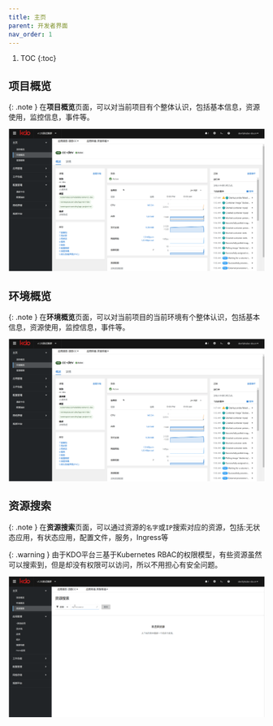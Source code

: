 ```yaml
---
title: 主页
parent: 开发者界面
nav_order: 1
---
```


1. TOC
{:toc}

## 项目概览

{: .note }
在**项目概览**页面，可以对当前项目有个整体认识，包括基本信息，资源使用，监控信息，事件等。

![环境概览](imgs/env.gif)


## 环境概览

{: .note }
在**环境概览**页面，可以对当前项目的当前环境有个整体认识，包括基本信息，资源使用，监控信息，事件等。

![环境概览](imgs/env.gif)


## 资源搜索

{: .note }
在**资源搜索**页面，可以通过资源的`名字`或`IP`搜索对应的资源，包括:无状态应用，有状态应用，配置文件，服务，Ingress等

{: .warning }
由于KDO平台三基于Kubernetes RBAC的权限模型，有些资源虽然可以搜索到，但是却没有权限可以访问，所以不用担心有安全问题。

![环境概览](imgs/search.gif)